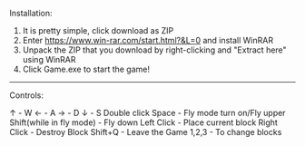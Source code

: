 Installation:
1. It is pretty simple, click download as ZIP
2. Enter https://www.win-rar.com/start.html?&L=0 and install WinRAR
3. Unpack the ZIP that you download by right-clicking and "Extract here" using WinRAR
4. Click Game.exe to start the game!

-------------------------------------------------------------------------------------

Controls:

↑ - W
← - A
→ - D
↓ - S
Double click Space - Fly mode turn on/Fly upper
Shift(while in fly mode) - Fly down
Left Click - Place current block
Right Click - Destroy Block
Shift+Q - Leave the Game
1,2,3 - To change blocks
